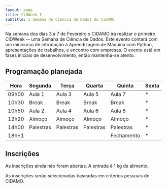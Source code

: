 ```yaml
---
layout: page
title: CiDWeek I
subtitle: I Semana de Ciência de Dados do CiDAMO
---
```


Na semana dos dias 3 a 7 de Fevereiro o CiDAMO irá realizar o primeiro CiDWeek -- uma Semana de Ciência de Dados.
Este evento contará com um minicurso de introdução à Aprendizagem de Máquina com Python, apresentações de trabalhos, e encontro com empresas.
O evento está em fases iniciais de desenvolvimento, então mantenha-se atento.

## Programação planejada

| Hora  | Segunda   | Terça     | Quarta    | Quinta     | Sexta |
| ---   | ---       | ---       | ---       | ---        | ---   |
| 09h00 | Aula 1    | Aula 3    | Aula 5    | Aula 7     | *     |
| 10h30 | Break     | Break     | Break     | Break      | *     |
| 10h50 | Aula 2    | Aula 4    | Aula 6    | Aula 8     | *     |
| 12h20 | Almoço    | Almoço    | Almoço    | Almoço     | *     |
| 14h00 | Palestras | Palestras | Palestras | Palestras  | *     |
| 18h±1 |           |           |           | Fechamento | *     |

## Inscrições

As inscrições ainda não foram abertas.
A entrada é 1 kg de alimento.

As inscrições serão selecionadas baseadas em critérios pessoais do CiDAMO.
